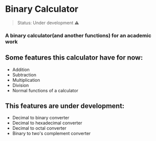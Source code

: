 <h1>Binary Calculator</h1>

> Status: Under development ⚠️

### A binary calculator(and another functions) for an academic work

## Some features this calculator have for now:

+ Addition
+ Subtraction
+ Multiplication
+ Division
+ Normal functions of a calculator

## This features are under development:

+ Decimal to binary converter
+ Decimal to hexadecimal converter
+ Decimal to octal converter
+ Binary to two's complement converter

